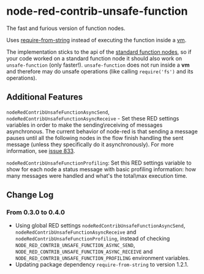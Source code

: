 # node-red-contrib-unsafe-function
The fast and furious version of function nodes.

Uses [require-from-string](https://www.npmjs.com/package/require-from-string)
instead of executing the function inside a [vm](https://nodejs.org/api/vm.html).

The implementation sticks to the api of the [standard function nodes](http://nodered.org/docs/writing-functions),
so if your code worked on a standard function node it should also work on `unsafe-function` (only faster!).
`unsafe-function` does not run inside a **vm** and therefore may do unsafe operations
(like calling `require('fs')` and its operations).

## Additional Features
`nodeRedContribUnsafeFunctionAsyncSend`, `nodeRedContribUnsafeFunctionAsyncReceive` -
Set these RED settings variables in order to make the sending\receiving of messages asynchronous.
The current behavior of node-red is that sending a message pauses until all the following nodes
in the flow finish handling the sent message (unless they specifically do it asynchronously).
For more information, see [issue 833](https://github.com/node-red/node-red/issues/833).

`nodeRedContribUnsafeFunctionProfiling`: Set this RED settings variable to show
for each node a status message with basic profiling information: how many messages
were handled and what's the total\max execution time.

## Change Log
### From 0.3.0 to 0.4.0
* Using global RED settings `nodeRedContribUnsafeFunctionAsyncSend`, `nodeRedContribUnsafeFunctionAsyncReceive`
and `nodeRedContribUnsafeFunctionProfiling`, instead of checking `NODE_RED_CONTRIB_UNSAFE_FUNCTION_ASYNC_SEND`,
`NODE_RED_CONTRIB_UNSAFE_FUNCTION_ASYNC_RECEIVE` and `NODE_RED_CONTRIB_UNSAFE_FUNCTION_PROFILING` environment variables.
* Updating package dependency `require-from-string` to version 1.2.1.
